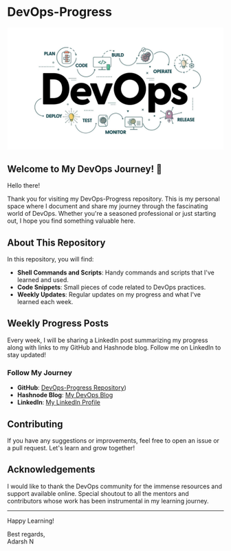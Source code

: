 # DevOps-Progress

![DevOps Banner](Assets\devops.jpg)

## Welcome to My DevOps Journey! 🚀

Hello there!

Thank you for visiting my DevOps-Progress repository. This is my personal space where I document and share my journey through the fascinating world of DevOps. Whether you're a seasoned professional or just starting out, I hope you find something valuable here.

## About This Repository

In this repository, you will find:

- **Shell Commands and Scripts**: Handy commands and scripts that I've learned and used.
- **Code Snippets**: Small pieces of code related to DevOps practices.
- **Weekly Updates**: Regular updates on my progress and what I've learned each week.

## Weekly Progress Posts

Every week, I will be sharing a LinkedIn post summarizing my progress along with links to my GitHub and Hashnode blog. Follow me on LinkedIn to stay updated!

### Follow My Journey

- **GitHub**: [DevOps-Progress Repository](https://adarshn.hashnode.dev/))
- **Hashnode Blog**: [My DevOps Blog](https://hashnode.com/@yourusername)
- **LinkedIn**: [My LinkedIn Profile](https://www.linkedin.com/in/adarsh-n-7093b4204/)

## Contributing

If you have any suggestions or improvements, feel free to open an issue or a pull request. Let's learn and grow together!

## Acknowledgements

I would like to thank the DevOps community for the immense resources and support available online. Special shoutout to all the mentors and contributors whose work has been instrumental in my learning journey.

---

Happy Learning!

Best regards,  
Adarsh N
